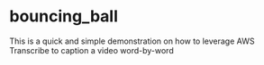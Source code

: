 # bouncing_ball
This is a quick and simple demonstration on how to leverage AWS Transcribe to caption a video word-by-word
